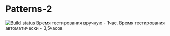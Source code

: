 # Patterns-2
[![Build status](https://ci.appveyor.com/api/projects/status/erjcc00esxegnn6a?svg=true)](https://ci.appveyor.com/project/Lisenko89/patterns-2)
Время тестирования вручную - 1час.
Время тестирования автоматически - 3,5часов

